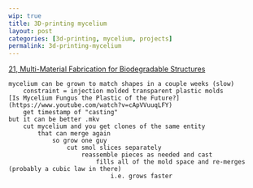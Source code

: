 ```yaml
---
wip: true
title: 3D-printing mycelium
layout: post
categories: [3d-printing, mycelium, projects]
permalink: 3d-printing-mycelium
---
```


[21, Multi-Material Fabrication for Biodegradable Structures](http://papers.cumincad.org/data/works/att/ecaade2021_059.pdf)

```
mycelium can be grown to match shapes in a couple weeks (slow)
	constraint = injection molded transparent plastic molds
[Is Mycelium Fungus the Plastic of the Future?](https://www.youtube.com/watch?v=cApVVuuqLFY)
	get timestamp of "casting"
but it can be better .mkv
	cut mycelium and you get clones of the same entity
		that can merge again
			so grow one guy
				cut smol slices separately
					reassemble pieces as needed and cast
						fills all of the mold space and re-merges (probably a cubic law in there)
							i.e. grows faster
```
